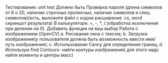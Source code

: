 Тестирование: unit test Должно быть
Проверка пароля (длина символов от 8 о 20, наличие строчных прописных, наличие символов и спец символов)(есть, выложите файл с кодом расширение .cs, word скриншот результата)
В калькуляторе: +, -, *, /.(обработка исключения при делении на 0).
Добавить функции на ваш выбор
Работа с изображением (OpenCV) a. Рисование окна с тексом; b. Загрузка изображения(у пользователя должна быть возможность ввести имя/путь изображения); c. Использование Canny для определения границ; d. Использую find Contours- найти контуры изображения( для этого надо найти моменты и центры масс)
